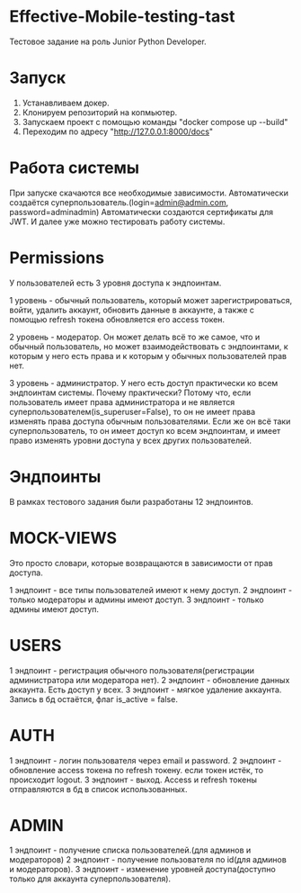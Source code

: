 # Effective-Mobile-testing-tast
Тестовое задание на роль Junior Python Developer.

# Запуск
1. Устанавливаем докер.
2. Клонируем репозиторий на копмьютер.
3. Запускаем проект с помощью команды "docker compose up --build"
4. Переходим по адресу "http://127.0.0.1:8000/docs"

# Работа системы
При запуске скачаются все необходимые зависимости. 
Автоматически создаётся суперпользователь.(login=admin@admin.com, password=adminadmin)
Автоматически создаются сертификаты для JWT.
И далее уже можно тестировать работу системы. 

# Permissions
У пользователей есть  3 уровня доступа к эндпоинтам.

1 уровень - обычный пользователь, который может зарегистрироваться, войти, удалить аккаунт, обновить данные в аккаунте, а также с помощью refresh токена обновляется его access токен.

2 уровень - модератор. Он может делать всё то же самое, что и обычный пользователь, но может взаимодействовать с эндпоинтами, к которым у него есть права и к которым у обычных пользователей прав нет.

3 уровень - администратор. У него есть доступ практически ко всем эндпоинтам системы. Почему практически? Потому что, если пользователь имеет права администратора и не является суперпользователем(is_superuser=False), то он не имеет права изменять права доступа обычным пользователями. Если же он всё таки суперпользователь, то он имеет доступ ко всем эндпоинтам, и имеет право изменять уровни доступа у всех других пользователей.

# Эндпоинты

В рамках тестового задания были разработаны 12 эндпоинтов.

# MOCK-VIEWS
Это просто словари, которые возвращаются в зависимости от прав доступа.

1 эндпоинт - все типы пользователей имеют к нему доступ.
2 эндпоинт - только модераторы и админы имеют доступ.
3 эндпоинт - только админы имеют доступ.

# USERS

1 эндпоинт - регистрация обычного пользователя(регистрации администратора или модератора нет).
2 эндпоинт - обновление данных аккаунта. Есть доступ у всех.
3 эндпоинт - мягкое удаление аккаунта. Запись в бд остаётся, флаг is_active = false.

# AUTH

1 эндпоинт - логин пользователя через email и password.
2 эндпоинт - обновление access токена по refresh токену. если токен истёк, то происходит logout.
3 эндпоинт - выход. Access и refresh токены отправляются в бд в список использованных.

# ADMIN

1 эндпоинт - получение списка пользователей.(для админов и модераторов)
2 эндпоинт - получение пользователя по id(для админов и модераторов).
3 эндпоинт - изменение уровней доступа(доступно только для аккаунта суперпользователя).

